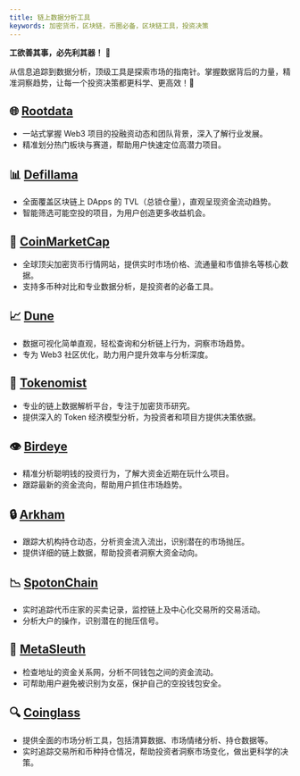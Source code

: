 ```yaml
---
title: 链上数据分析工具
keywords: 加密货币，区块链，币圈必备，区块链工具，投资决策
---
```

**工欲善其事，必先利其器！** 🔧

从信息追踪到数据分析，顶级工具是探索市场的指南针。掌握数据背后的力量，精准洞察趋势，让每一个投资决策都更科学、更高效！🚀
## 🌐 [Rootdata](https://www.rootdata.com/zh)

- 一站式掌握 Web3 项目的投融资动态和团队背景，深入了解行业发展。
- 精准划分热门板块与赛道，帮助用户快速定位高潜力项目。
## 📊 [Defillama](https://defillama.com/)

- 全面覆盖区块链上 DApps 的 TVL（总锁仓量），直观呈现资金流动趋势。
- 智能筛选可能空投的项目，为用户创造更多收益机会。
## 💎 [CoinMarketCap](https://coinmarketcap.com/zh/currencies/usd-coin/)

- 全球顶尖加密货币行情网站，提供实时市场价格、流通量和市值排名等核心数据。
- 支持多币种对比和专业数据分析，是投资者的必备工具。
## 📈 [Dune](https://dune.com/lifewillbeokay/polymarket-clob-stats)

- 数据可视化简单直观，轻松查询和分析链上行为，洞察市场趋势。
- 专为 Web3 社区优化，助力用户提升效率与分析深度。
## 🧠 [Tokenomist](https://tokenomist.ai/)

- 专业的链上数据解析平台，专注于加密货币研究。
- 提供深入的 Token 经济模型分析，为投资者和项目方提供决策依据。
## 👁 [Birdeye](https://birdeye.so/)

- 精准分析聪明钱的投资行为，了解大资金近期在玩什么项目。
- 跟踪最新的资金流向，帮助用户抓住市场趋势。
## 🔒 [Arkham](https://platform.arkhamintelligence.com/)

- 跟踪大机构持仓动态，分析资金流入流出，识别潜在的市场抛压。
- 提供详细的链上数据，帮助投资者洞察大资金动向。
## 📉 [SpotonChain](https://platform.spotonchain.com/)

- 实时追踪代币庄家的买卖记录，监控链上及中心化交易所的交易活动。
- 分析大户的操作，识别潜在的抛压信号。
## 🔗 [MetaSleuth](https://metasleuth.io/)

- 检查地址的资金关系网，分析不同钱包之间的资金流动。
- 可帮助用户避免被识别为女巫，保护自己的空投钱包安全。
## 🔍 [Coinglass](https://www.coinglass.com/)

- 提供全面的市场分析工具，包括清算数据、市场情绪分析、持仓数据等。
- 实时追踪交易所和币种持仓情况，帮助投资者洞察市场变化，做出更科学的决策。

